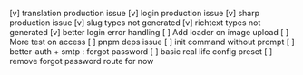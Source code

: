 [v] translation production issue
[v] login production issue
[v] sharp production issue
[v] slug types not generated
[v] richtext types not generated
[v] better login error handling
[ ] Add loader on image upload
[ ] More test on access
[ ] pnpm  deps issue
[ ] init command without prompt
[ ] better-auth + smtp : forgot password
[ ] basic real life config preset
[ ] remove forgot password route for now
